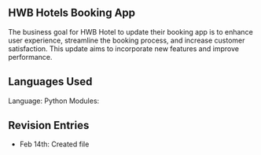 ## HWB Hotels Booking App
The business goal for HWB Hotel to update their booking app is to enhance user experience, streamline the booking process, and increase customer satisfaction. This update aims to incorporate new features and improve performance.

## Languages Used
Language: Python
Modules:

## Revision Entries
- Feb 14th: Created file